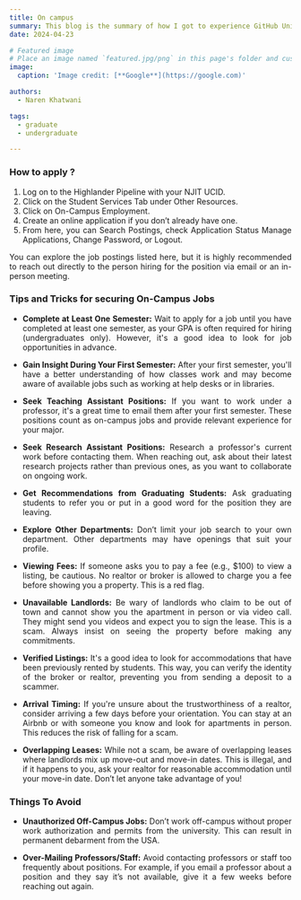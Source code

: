 ```yaml
---
title: On campus 
summary: This blog is the summary of how I got to experience GitHub Universe 2023 via the GitHub Campus Experts Scholarship
date: 2024-04-23

# Featured image
# Place an image named `featured.jpg/png` in this page's folder and customize its options here.
image:
  caption: 'Image credit: [**Google**](https://google.com)'

authors:
  - Naren Khatwani

tags:
  - graduate
  - undergraduate

---
```

<div style="text-align: justify;">


### How to apply ?

1. Log on to the Highlander Pipeline with your NJIT UCID.
2. Click on the Student Services Tab under Other Resources.
3. Click on On-Campus Employment.
4. Create an online application if you don’t already have one.
5. From here, you can Search Postings, check Application Status Manage Applications, Change Password, or Logout.

 You can explore the job postings listed here, but it is highly recommended to reach out directly to the person hiring for the position via email or an in-person meeting.


### Tips and Tricks for securing On-Campus Jobs

- **Complete at Least One Semester:** Wait to apply for a job until you have completed at least one semester, as your GPA is often required for hiring (undergraduates only). However, it's a good idea to look for job opportunities in advance.

- **Gain Insight During Your First Semester:** After your first semester, you'll have a better understanding of how classes work and may become aware of available jobs such as working at help desks or in libraries.

- **Seek Teaching Assistant Positions:** If you want to work under a professor, it's a great time to email them after your first semester. These positions count as on-campus jobs and provide relevant experience for your major.

- **Seek Research Assistant Positions:** Research a professor's current work before contacting them. When reaching out, ask about their latest research projects rather than previous ones, as you want to collaborate on ongoing work.

- **Get Recommendations from Graduating Students:** Ask graduating students to refer you or put in a good word for the position they are leaving.

- **Explore Other Departments:** Don’t limit your job search to your own department. Other departments may have openings that suit your profile.
- **Viewing Fees:** If someone asks you to pay a fee (e.g., $100) to view a listing, be cautious. No realtor or broker is allowed to charge you a fee before showing you a property. This is a red flag.
- **Unavailable Landlords:** Be wary of landlords who claim to be out of town and cannot show you the apartment in person or via video call. They might send you videos and expect you to sign the lease. This is a scam. Always insist on seeing the property before making any commitments.
- **Verified Listings:** It's a good idea to look for accommodations that have been previously rented by students. This way, you can verify the identity of the broker or realtor, preventing you from sending a deposit to a scammer.
- **Arrival Timing:** If you're unsure about the trustworthiness of a realtor, consider arriving a few days before your orientation. You can stay at an Airbnb or with someone you know and look for apartments in person. This reduces the risk of falling for a scam.
- **Overlapping Leases:** While not a scam, be aware of overlapping leases where landlords mix up move-out and move-in dates. This is illegal, and if it happens to you, ask your realtor for reasonable accommodation until your move-in date. Don’t let anyone take advantage of you!


### Things To Avoid

- **Unauthorized Off-Campus Jobs:** Don’t work off-campus without proper work authorization and permits from the university. This can result in permanent debarment from the USA.

- **Over-Mailing Professors/Staff:** Avoid contacting professors or staff too frequently about positions. For example, if you email a professor about a position and they say it’s not available, give it a few weeks before reaching out again.
</div>